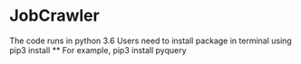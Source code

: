 # JobCrawler
The code runs in python 3.6
Users need to install package in terminal using pip3 install **
For example, pip3 install pyquery
